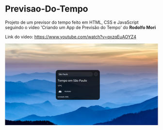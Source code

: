 # Previsao-Do-Tempo
Projeto de um previsor do tempo feito em HTML, CSS e JavaScript seguindo o video 'Criando um App de Previsão do Tempo' do **Rodolfo Mori**

Link do video: https://www.youtube.com/watch?v=qxzqEuAOYZ4

![projeto](/assets/Untitled.png)
